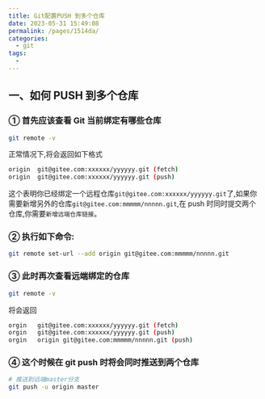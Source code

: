 ```yaml
---
title: Git配置PUSH 到多个仓库
date: 2023-05-31 15:49:08
permalink: /pages/1514da/
categories:
  - git
tags:
  -
---
```


## 一、如何 PUSH 到多个仓库

### ① 首先应该查看 Git 当前绑定有哪些仓库

```bash
git remote -v
```

正常情况下,将会返回如下格式

```bash
origin  git@gitee.com:xxxxxx/yyyyyy.git (fetch)
origin  git@gitee.com:xxxxxx/yyyyyy.git (push)
```

这个表明你已经绑定一个远程仓库`git@gitee.com:xxxxxx/yyyyyy.git`了,如果你需要新增另外的仓库`git@gitee.com:mmmmm/nnnnn.git`,在 push 时同时提交两个仓库,你需要`新增远端仓库链接`。

### ② 执行如下命令:

```bash
git remote set-url --add origin git@gitee.com:mmmmm/nnnnn.git
```

### ③ 此时再次查看远端绑定的仓库

```bash
git remote -v
```

将会返回

```bash
orgin   git@gitee.com:xxxxxx/yyyyyy.git (fetch)
orgin   git@gitee.com:xxxxxx/yyyyyy.git (push)
orgin   origin git@gitee.com:mmmmm/nnnnn.git (push)

```

### ④ 这个时候在 git push 时将会同时推送到两个仓库

```bash
# 推送到远端master分支
git push -u origin master
```

